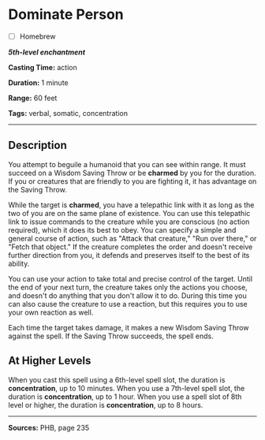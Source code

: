 # Dominate Person

- [ ] Homebrew

***5th-level enchantment***

**Casting Time:** action

**Duration:** 1 minute

**Range:** 60 feet

**Tags:** verbal, somatic, concentration

---

## Description
You attempt to beguile a humanoid that you can see within range.
It must succeed on a Wisdom Saving Throw or be **charmed** by you for the duration.
If you or creatures that are friendly to you are fighting it, it has advantage on the Saving Throw.

While the target is **charmed**, you have a telepathic link with it as long as the two of you are on the same plane of existence.
You can use this telepathic link to issue commands to the creature while you are conscious (no action required), which it does its best to obey.
You can specify a simple and general course of action, such as "Attack that creature," "Run over there," or "Fetch that object." If the creature completes the order and doesn't receive further direction from you, it defends and preserves itself to the best of its ability.

You can use your action to take total and precise control of the target.
Until the end of your next turn, the creature takes only the actions you choose, and doesn't do anything that you don't allow it to do.
During this time you can also cause the creature to use a reaction, but this requires you to use your own reaction as well.

Each time the target takes damage, it makes a new Wisdom Saving Throw against the spell.
If the Saving Throw succeeds, the spell ends.

## At Higher Levels
When you cast this spell using a 6th-level spell slot, the duration is **concentration**, up to 10 minutes.
When you use a 7th-level spell slot, the duration is **concentration**, up to 1 hour.
When you use a spell slot of 8th level or higher, the duration is **concentration**, up to 8 hours.

---

**Sources:** PHB, page 235
